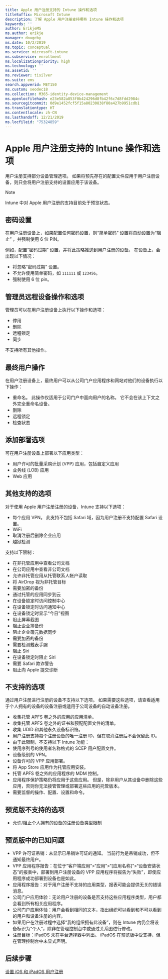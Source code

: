 ```yaml
---
title: Apple 用户注册支持的 Intune 操作和选项
titleSuffix: Microsoft Intune
description: 了解 Apple 用户注册支持哪些 Intune 操作和选项
keywords: ''
author: ErikjeMS
ms.author: erikje
manager: dougeby
ms.date: 10/2/2019
ms.topic: conceptual
ms.service: microsoft-intune
ms.subservice: enrollment
ms.localizationpriority: high
ms.technology: ''
ms.assetid: ''
ms.reviewer: tisilver
ms.suite: ems
search.appverid: MET150
ms.custom: seodec18
ms.collection: M365-identity-device-management
ms.openlocfilehash: e23e582a853f0b424296d8fb42f6c7d8fdd2984c
ms.sourcegitcommit: 0d9e1452fcf5f15a80230838f80a427b9951cdb1
ms.translationtype: HT
ms.contentlocale: zh-CN
ms.lasthandoff: 12/21/2019
ms.locfileid: "75324859"
---
```

# <a name="intune-actions-and-options-supported-with-apple-user-enrollment"></a>Apple 用户注册支持的 Intune 操作和选项

用户注册支持部分设备管理选项。 如果将预先存在的配置文件应用于用户注册设备，则只会将用户注册支持的设置应用于该设备。

> [!NOTE]
> Intune 中对 Apple 用户注册的支持目前处于预览状态。

## <a name="password-settings"></a>密码设置

在用户注册设备上，如果配置任何密码设置，则“简单密码”  设置将自动设置为“阻止”  ，并强制使用 6 位 PIN。

例如，配置“密码过期”  设置，并将此策略推送到用户注册的设备。 在设备上，会出现以下情况：
- 将忽略“密码过期”  设置。
- 不允许使用简单密码，如 `111111` 或 `123456`。
- 强制使用 6 位 pin。

## <a name="administrator-remote-device-actions-and-options"></a>管理员远程设备操作和选项
管理员可以在用户注册设备上执行以下操作和选项：
- 停用
- 删除
- 远程锁定
- 同步

不支持所有其他操作。

## <a name="end-user-actions"></a>最终用户操作
在用户注册设备上，最终用户可以从公司门户应用程序和网站对他们的设备执行以下操作：
- 重命名。 此操作仅适用于公司门户中面向用户的名称。 它不会在该上下文之外完全重命名设备。
- 删除
- 远程锁定
- 检查状态

## <a name="app-deployment-options"></a>添加部署选项
可在用户注册设备上部署以下应用类型：
- 用户许可的批量采购计划 (VPP) 应用，包括自定义应用
- 业务线 (LOB) 应用
- Web 应用

## <a name="other-supported-options"></a>其他支持的选项

对于使用 Apple 用户注册注册的设备，Intune 支持以下选项：
- 每个应用 VPN。 此支持不包括 Safari 域，因为用户注册不支持配置 Safari 设置。
- WiFi 
- 取消注册后删除企业应用
- 越狱检测

支持以下限制：
- 在非托管应用中查看公司文档
- 在公司应用中查看非公司文档
- 允许非托管应用从托管联系人帐户读取
- 将 AirDrop 视为非托管目标
- 需要加密的备份
- 通过托管的应用同步到云
- 在设备锁定时访问控制中心
- 在设备锁定时访问通知中心
- 在设备锁定时显示“今日”视图
- 阻止屏幕截图
- 阻止企业簿备份
- 阻止企业簿元数据同步
- 需要加密的备份
- 需要检测戴表手腕
- 阻止 Siri
- 在设备锁定时阻止 Siri
- 需要 Safari 欺诈警告
- 阻止向 Apple 提交诊断


## <a name="options-not-supported"></a>不支持的选项
通过用户注册进行注册的设备不支持以下选项。 如果需要这些选项，请查看适用于个人拥有的设备的设备注册或适用于公司设备的自动设备注册。
- 收集托管 APFS 卷之外的应用的应用清单。
- 收集托管 APFS 卷之外的证书和预配配置文件的清单。
- 收集 UDID 和其他永久设备标识符。
- 用户注册支持每个注册设备的唯一注册 ID，但在取消注册后不会保留此 ID。
- 由于此限制，不支持以下 Intune 功能：
- 使用序列号的使用者名称格式的 SCEP 用户配置文件。
- 设备级别的 VPN。
- 设备许可的 VPP 应用部署。
- 将 App Store 应用作为托管应用安装。
- 托管 APFS 卷之外的应用程序的 MDM 控制。
- 应用程序保护策略仍将应用于这些应用。 但是，除非用户从其设备中删除这些应用，否则你无法接管管理或部署这些应用的托管版本。
- 需要监督的操作、配置、设置和命令。 

## <a name="options-not-supported-in-preview"></a>预览版不支持的选项
- 允许/阻止个人拥有的设备的注册设备类型限制 

## <a name="known-issues-in-preview"></a>预览版中的已知问题
- VPP 许可证吊销：未显示已吊销许可证的通知。 当前行为是吊销成功，但不通知最终用户。 
- VPP 应用程序报告：在位于“客户端应用”>“应用”>“[应用名称]”>“设备安装状态”的报表中，部署到用户注册设备的 VPP 应用程序将报告为“失败”，即使应用程序成功部署到设备也是如此。 
- 应用程序报告：对于用户注册不支持的应用类型，报表可能会提供无关的错误消息。 
- 公司门户应用体验：无论用户注册的设备是否支持这些应用程序类型，用户都会看到所有相关应用程序。 
- 公司门户应用体验：用户会看到相同的文本，指出组织可以看到和不可以看到的用户和设备注册的内容。
- 如果用户在注册过程中选择“我的组织拥有此设备”，则在 Intune 内仍会将设备标识为“个人”，除非在管理控制台中或通过关系图进行修改。 
- 注册目标：iPadOS 未在平台选择器中列出。 iPadOS 在预览版中受支持，但在管理控制台中未显式声明。 


## <a name="next-steps"></a>后续步骤

[设置 iOS 和 iPadOS 用户注册](ios-user-enrollment.md)
